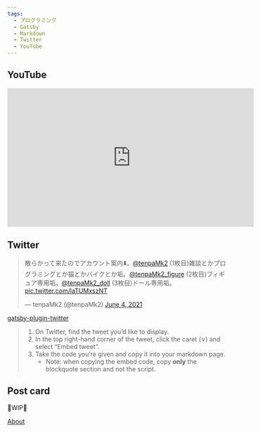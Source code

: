 ```yaml
---
tags:
  - プログラミング
  - Gatsby
  - Markdown
  - Twitter
  - YouTube
---
```


## YouTube

<iframe width="560" height="315" src="https://www.youtube.com/embed/Rk1MYMPDx3s" title="YouTube video player" frameborder="0" allow="accelerometer; autoplay; clipboard-write; encrypted-media; gyroscope; picture-in-picture; web-share" allowfullscreen></iframe>

## Twitter

<blockquote class="twitter-tweet"><p lang="ja" dir="ltr">散らかって来たのでアカウント案内⬇️。<a href="https://twitter.com/tenpaMk2?ref_src=twsrc%5Etfw">@tenpaMk2</a> (1枚目)雑談とかプログラミングとか猫とかバイクとか垢。<a href="https://twitter.com/tenpaMk2_figure?ref_src=twsrc%5Etfw">@tenpaMk2_figure</a> (2枚目)フィギュア専用垢。<a href="https://twitter.com/tenpaMk2_doll?ref_src=twsrc%5Etfw">@tenpaMk2_doll</a> (3枚目)ドール専用垢。 <a href="https://t.co/laTUMxszNT">pic.twitter.com/laTUMxszNT</a></p>&mdash; tenpaMk2 (@tenpaMk2) <a href="https://twitter.com/tenpaMk2/status/1400651185023897600?ref_src=twsrc%5Etfw">June 4, 2021</a></blockquote>

[gatsby-plugin-twitter](https://www.gatsbyjs.com/plugins/gatsby-plugin-twitter/)

> 1. On Twitter, find the tweet you’d like to display.
> 2. In the top right-hand corner of the tweet, click the caret (∨) and select “Embed tweet”.
> 3. Take the code you’re given and copy it into your markdown page.
>    - Note: when copying the embed code, copy **only** the blockquote section and not the script.

## Post card

🚧WIP🚧

[About](/about/)
